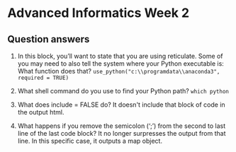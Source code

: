 # Advanced Informatics Week 2

## Question answers
1. In this block, you’ll want to state that you are using reticulate. Some of you may need to also tell the system where your Python executable is: What function does that?
`use_python("c:\\programdata\\anaconda3", required = TRUE)`

2. What shell command do you use to find your Python path?
`which python`

3. What does include = FALSE do?
It doesn't include that block of code in the output html.

4. What happens if you remove the semicolon (‘;’) from the second to last line of the last code block?
It no longer surpresses the output from that line. In this specific case, it outputs a map object.

